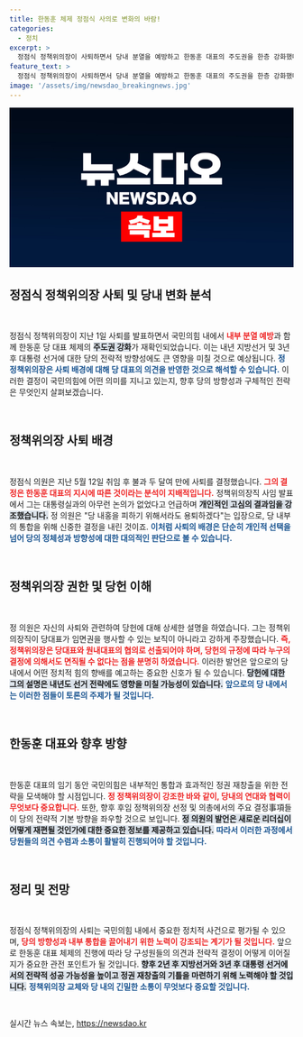 ```yaml
---
title: 한동훈 체제 정점식 사의로 변화의 바람!
categories:
  - 정치
excerpt: >
  정점식 정책위의장이 사퇴하면서 당내 분열을 예방하고 한동훈 대표의 주도권을 한층 강화했다. 그는 대통령실과의 논의는 없었다고 밝혔고, 후임 정책위의장에게 정권 재창출의 기틀을 마련할 것을 당부했다.
feature_text: >
  정점식 정책위의장이 사퇴하면서 당내 분열을 예방하고 한동훈 대표의 주도권을 한층 강화했다. 그는 대통령실과의 논의는 없었다고 밝혔고, 후임 정책위의장에게 정권 재창출의 기틀을 마련할 것을 당부했다.
image: '/assets/img/newsdao_breakingnews.jpg'
---
```


<p><img src="/assets/img/newsdao_breakingnews.jpg" alt="pcversion 속보" /></p>

<h2 data-ke-size="size26">정점식 정책위의장 사퇴 및 당내 변화 분석</h2>

<p data-ke-size="size16">&nbsp;</p>

<p>정점식 정책위의장이 지난 1일 사퇴를 발표하면서 국민의힘 내에서 <b><span style="color: #ee2323;">내부 분열 예방</span></b>과 함께 한동훈 당 대표 체제의 <b><span style="background-color: #21538527;">주도권 강화</span></b>가 재확인되었습니다. 이는 내년 지방선거 및 3년 후 대통령 선거에 대한 당의 전략적 방향성에도 큰 영향을 미칠 것으로 예상됩니다. <b><span style="color: #1a5490;">정 정책위의장은 사퇴 배경에 대해 당 대표의 의견을 반영한 것으로 해석할 수 있습니다.</span></b> 이러한 결정이 국민의힘에 어떤 의미를 지니고 있는지, 향후 당의 방향성과 구체적인 전략은 무엇인지 살펴보겠습니다.</p>

<p data-ke-size="size16">&nbsp;</p>

<h2 data-ke-size="size26">정책위의장 사퇴 배경</h2>

<p data-ke-size="size16">&nbsp;</p>

<p>정점식 의원은 지난 5월 12일 취임 후 불과 두 달여 만에 사퇴를 결정했습니다. <b><span style="color: #ee2323;">그의 결정은 한동훈 대표의 지시에 따른 것이라는 분석이 지배적입니다.</span></b> 정책위의장직 사임 발표에서 그는 대통령실과의 아무런 논의가 없었다고 언급하며 <b><span style="background-color: #21538527;">개인적인 고심의 결과임을 강조했습니다.</span></b> 정 의원은 "당 내홍을 피하기 위해서라도 용퇴하겠다"는 입장으로, 당 내부의 통합을 위해 신중한 결정을 내린 것이죠. <b><span style="color: #1a5490;">이처럼 사퇴의 배경은 단순히 개인적 선택을 넘어 당의 정체성과 방향성에 대한 대의적인 판단으로 볼 수 있습니다.</span></b></p>

<p data-ke-size="size16">&nbsp;</p>

<h2 data-ke-size="size26">정책위의장 권한 및 당헌 이해</h2>

<p data-ke-size="size16">&nbsp;</p>

<p>정 의원은 자신의 사퇴와 관련하여 당헌에 대해 상세한 설명을 하였습니다. 그는 정책위의장직이 당대표가 임면권을 행사할 수 있는 보직이 아니라고 강하게 주장했습니다. <b><span style="color: #ee2323;">즉, 정책위의장은 당대표와 원내대표의 협의로 선출되어야 하며, 당헌의 규정에 따라 누구의 결정에 의해서도 면직될 수 없다는 점을 분명히 하였습니다.</span></b> 이러한 발언은 앞으로의 당 내에서 어떤 정치적 힘의 향배를 예고하는 중요한 신호가 될 수 있습니다. <b><span style="background-color: #21538527;">당헌에 대한 그의 설명은 내년도 선거 전략에도 영향을 미칠 가능성이 있습니다.</span></b> <b><span style="color: #1a5490;">앞으로의 당 내에서는 이러한 점들이 토론의 주제가 될 것입니다.</span></b></p>

<p data-ke-size="size16">&nbsp;</p>

<h2 data-ke-size="size26">한동훈 대표와 향후 방향</h2>

<p data-ke-size="size16">&nbsp;</p>

<p>한동훈 대표의 임기 동안 국민의힘은 내부적인 통합과 효과적인 정권 재창출을 위한 전략을 모색해야 할 시점입니다. <b><span style="color: #ee2323;">정 정책위의장이 강조한 바와 같이, 당내의 연대와 협력이 무엇보다 중요합니다.</span></b> 또한, 향후 후임 정책위의장 선정 및 의총에서의 주요 결정事項들이 당의 전략적 기본 방향을 좌우할 것으로 보입니다. <b><span style="background-color: #21538527;">정 의원의 발언은 새로운 리더십이 어떻게 재편될 것인가에 대한 중요한 정보를 제공하고 있습니다.</span></b> <b><span style="color: #1a5490;">따라서 이러한 과정에서 당원들의 의견 수렴과 소통이 활발히 진행되어야 할 것입니다.</span></b></p>

<p data-ke-size="size16">&nbsp;</p>

<h2 data-ke-size="size26">정리 및 전망</h2>

<p data-ke-size="size16">&nbsp;</p>

<p>정점식 정책위의장의 사퇴는 국민의힘 내에서 중요한 정치적 사건으로 평가될 수 있으며, <b><span style="color: #ee2323;">당의 방향성과 내부 통합을 끌어내기 위한 노력이 강조되는 계기가 될 것입니다.</span></b> 앞으로 한동훈 대표 체제의 진행에 따라 당 구성원들의 의견과 전략적 결정이 어떻게 이어질지가 중요한 관전 포인트가 될 것입니다. <b><span style="background-color: #21538527;">향후 2년 후 지방선거와 3년 후 대통령 선거에서의 전략적 성공 가능성을 높이고 정권 재창출의 기틀을 마련하기 위해 노력해야 할 것입니다.</span></b> <b><span style="color: #1a5490;">정책위의장 교체와 당 내의 긴밀한 소통이 무엇보다 중요할 것입니다.</span></b></p>

<p data-ke-size="size16">&nbsp;</p>
실시간 뉴스 속보는, <a href="https://newsdao.kr" rel="dofollow">https://newsdao.kr</a>


